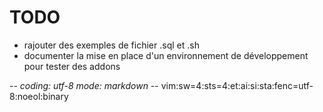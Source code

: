 # TODO

* rajouter des exemples de fichier .sql et .sh
* documenter la mise en place d'un environnement de développement pour tester des addons

-*- coding: utf-8 mode: markdown -*- vim:sw=4:sts=4:et:ai:si:sta:fenc=utf-8:noeol:binary